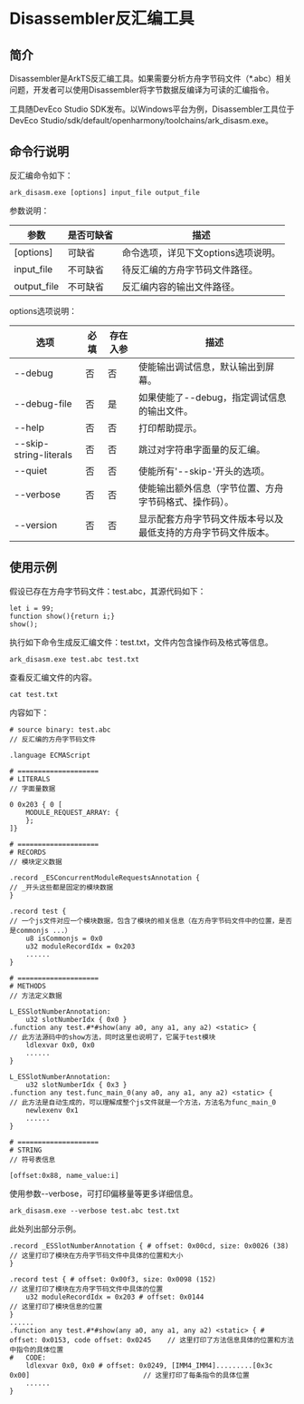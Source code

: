 # Disassembler反汇编工具

## 简介

Disassembler是ArkTS反汇编工具。如果需要分析方舟字节码文件（\*.abc）相关问题，开发者可以使用Disassembler将字节数据反编译为可读的汇编指令。

工具随DevEco Studio SDK发布。以Windows平台为例，Disassembler工具位于DevEco Studio/sdk/default/openharmony/toolchains/ark_disasm.exe。

## 命令行说明

反汇编命令如下：

```
ark_disasm.exe [options] input_file output_file
```

参数说明：

| 参数 | 是否可缺省 | 描述 |
| -------- | -------- | -------- |
| [options] | 可缺省 | 命令选项，详见下文options选项说明。 |
| input_file | 不可缺省 | 待反汇编的方舟字节码文件路径。 |
| output_file | 不可缺省 | 反汇编内容的输出文件路径。 |

options选项说明：

| 选项 | 必填 | 存在入参 | 描述 |
| -------- | -------- | -------- | -------- |
| --debug | 否  | 否  | 使能输出调试信息，默认输出到屏幕。 |
| --debug-file | 否 | 是 | 如果使能了--debug，指定调试信息的输出文件。 |
| --help | 否 | 否 | 打印帮助提示。 |
| --skip-string-literals | 否 | 否 | 跳过对字符串字面量的反汇编。 |
| --quiet | 否 | 否 | 使能所有'--skip-'开头的选项。 |
| --verbose | 否 | 否 | 使能输出额外信息（字节位置、方舟字节码格式、操作码）。 |
| --version | 否 | 否 | 显示配套方舟字节码文件版本号以及最低支持的方舟字节码文件版本。 |

## 使用示例

假设已存在方舟字节码文件：test.abc，其源代码如下：

```
let i = 99;
function show(){return i;}
show();
```


执行如下命令生成反汇编文件：test.txt，文件内包含操作码及格式等信息。

```
ark_disasm.exe test.abc test.txt
```

查看反汇编文件的内容。


```
cat test.txt
```

内容如下：

```
# source binary: test.abc                                                    // 反汇编的方舟字节码文件

.language ECMAScript

# ====================
# LITERALS                                                                   // 字面量数据

0 0x203 { 0 [
	MODULE_REQUEST_ARRAY: {
	};
]}

# ====================
# RECORDS                                                                    // 模块定义数据

.record _ESConcurrentModuleRequestsAnnotation {                              // _开头这些都是固定的模块数据
}

.record test {                                                               // 一个js文件对应一个模块数据，包含了模块的相关信息（在方舟字节码文件中的位置，是否是commonjs ...）
	u8 isCommonjs = 0x0
	u32 moduleRecordIdx = 0x203
	......
}

# ====================
# METHODS                                                                    // 方法定义数据

L_ESSlotNumberAnnotation:
	u32 slotNumberIdx { 0x0 }
.function any test.#*#show(any a0, any a1, any a2) <static> {                // 此方法源码中的show方法，同时这里也说明了，它属于test模块
	ldlexvar 0x0, 0x0
	......
}

L_ESSlotNumberAnnotation:
	u32 slotNumberIdx { 0x3 }
.function any test.func_main_0(any a0, any a1, any a2) <static> {            // 此方法是自动生成的，可以理解成整个js文件就是一个方法，方法名为func_main_0
	newlexenv 0x1
	......
}

# ====================
# STRING                                                                     // 符号表信息

[offset:0x88, name_value:i]
```

使用参数--verbose，可打印偏移量等更多详细信息。


```
ark_disasm.exe --verbose test.abc test.txt
```

此处列出部分示例。

```
.record _ESSlotNumberAnnotation { # offset: 0x00cd, size: 0x0026 (38)                                  // 这里打印了模块在方舟字节码文件中具体的位置和大小
}

.record test { # offset: 0x00f3, size: 0x0098 (152)                                                    // 这里打印了模块在方舟字节码文件中具体的位置
	u32 moduleRecordIdx = 0x203 # offset: 0x0144                                                   // 这里打印了模块信息的位置
}
......
.function any test.#*#show(any a0, any a1, any a2) <static> { # offset: 0x0153, code offset: 0x0245    // 这里打印了方法信息具体的位置和方法中指令的具体位置
#   CODE:
	ldlexvar 0x0, 0x0 # offset: 0x0249, [IMM4_IMM4].........[0x3c 0x00]                            // 这里打印了每条指令的具体位置
	......
}
```
